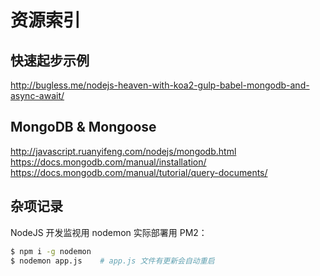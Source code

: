 # 资源索引

## 快速起步示例

http://bugless.me/nodejs-heaven-with-koa2-gulp-babel-mongodb-and-async-await/


## MongoDB &amp; Mongoose

http://javascript.ruanyifeng.com/nodejs/mongodb.html  
https://docs.mongodb.com/manual/installation/  
https://docs.mongodb.com/manual/tutorial/query-documents/  

## 杂项记录

NodeJS 开发监视用 nodemon 实际部署用 PM2：

```bash
$ npm i -g nodemon
$ nodemon app.js    # app.js 文件有更新会自动重启
```
